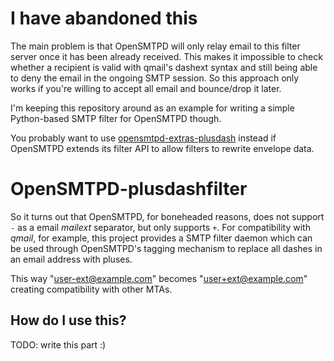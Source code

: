 # I have abandoned this

The main problem is that OpenSMTPD will only relay email to this filter
server once it has been already received. This makes it impossible to 
check whether a recipient is valid with qmail's dashext syntax and still
being able to deny the email in the ongoing SMTP session. So this approach
only works if you're willing to accept all email and bounce/drop it later.

I'm keeping this repository around as an example for writing a simple
Python-based SMTP filter for OpenSMTPD though.

You probably want to use [opensmtpd-extras-plusdash](https://github.com/jdelic/opensmtpd-plusdashfilter) 
instead if OpenSMTPD extends its filter API to allow filters to rewrite
envelope data.

# OpenSMTPD-plusdashfilter

So it turns out that OpenSMTPD, for boneheaded reasons, does not support
`-` as a email *mailext* separator, but only supports `+`. For
compatibility with *qmail*, for example, this project provides a
SMTP filter daemon which can be used through OpenSMTPD's tagging
mechanism to replace all dashes in an email address with pluses.

This way "user-ext@example.com" becomes "user+ext@example.com" creating
compatibility with other MTAs.

## How do I use this?

TODO: write this part :)
